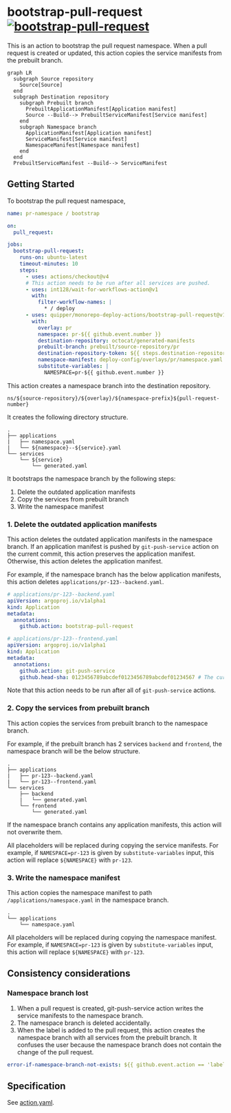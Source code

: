# bootstrap-pull-request [![bootstrap-pull-request](https://github.com/quipper/monorepo-deploy-actions/actions/workflows/bootstrap-pull-request.yaml/badge.svg)](https://github.com/quipper/monorepo-deploy-actions/actions/workflows/bootstrap-pull-request.yaml)

This is an action to bootstrap the pull request namespace.
When a pull request is created or updated, this action copies the service manifests from the prebuilt branch.

```mermaid
graph LR
  subgraph Source repository
    Source[Source]
  end
  subgraph Destination repository
    subgraph Prebuilt branch
      PrebuiltApplicationManifest[Application manifest]
      Source --Build--> PrebuiltServiceManifest[Service manifest]
    end
    subgraph Namespace branch
      ApplicationManifest[Application manifest]
      ServiceManifest[Service manifest]
      NamespaceManifest[Namespace manifest]
    end
  end
  PrebuiltServiceManifest --Build--> ServiceManifest
```

## Getting Started

To bootstrap the pull request namespace,

```yaml
name: pr-namespace / bootstrap

on:
  pull_request:

jobs:
  bootstrap-pull-request:
    runs-on: ubuntu-latest
    timeout-minutes: 10
    steps:
      - uses: actions/checkout@v4
      # This action needs to be run after all services are pushed.
      - uses: int128/wait-for-workflows-action@v1
        with:
          filter-workflow-names: |
            * / deploy
      - uses: quipper/monorepo-deploy-actions/bootstrap-pull-request@v1
        with:
          overlay: pr
          namespace: pr-${{ github.event.number }}
          destination-repository: octocat/generated-manifests
          prebuilt-branch: prebuilt/source-repository/pr
          destination-repository-token: ${{ steps.destination-repository-github-app.outputs.token }}
          namespace-manifest: deploy-config/overlays/pr/namespace.yaml
          substitute-variables: |
            NAMESPACE=pr-${{ github.event.number }}
```

This action creates a namespace branch into the destination repository.

```
ns/${source-repository}/${overlay}/${namespace-prefix}${pull-request-number}
```

It creates the following directory structure.

```
.
├── applications
|   ├── namespace.yaml
|   └── ${namespace}--${service}.yaml
└── services
    └── ${service}
        └── generated.yaml
```

It bootstraps the namespace branch by the following steps:

1. Delete the outdated application manifests
2. Copy the services from prebuilt branch
3. Write the namespace manifest

### 1. Delete the outdated application manifests

This action deletes the outdated application manifests in the namespace branch.
If an application manifest is pushed by `git-push-service` action on the current commit, this action preserves the application manifest.
Otherwise, this action deletes the application manifest.

For example, if the namespace branch has the below application manifests,
this action deletes `applications/pr-123--backend.yaml`.

```yaml
# applications/pr-123--backend.yaml
apiVersion: argoproj.io/v1alpha1
kind: Application
metadata:
  annotations:
    github.action: bootstrap-pull-request
```

```yaml
# applications/pr-123--frontend.yaml
apiVersion: argoproj.io/v1alpha1
kind: Application
metadata:
  annotations:
    github.action: git-push-service
    github.head-sha: 0123456789abcdef0123456789abcdef01234567 # The current commit
```

Note that this action needs to be run after all of `git-push-service` actions.

### 2. Copy the services from prebuilt branch

This action copies the services from prebuilt branch to the namespace branch.

For example, if the prebuilt branch has 2 services `backend` and `frontend`,
the namespace branch will be the below structure.

```
.
├── applications
|   ├── pr-123--backend.yaml
|   └── pr-123--frontend.yaml
└── services
    ├── backend
    |   └── generated.yaml
    └── frontend
        └── generated.yaml
```

If the namespace branch contains any application manifests, this action will not overwrite them.

All placeholders will be replaced during copying the service manifests.
For example, if `NAMESPACE=pr-123` is given by `substitute-variables` input,
this action will replace `${NAMESPACE}` with `pr-123`.

### 3. Write the namespace manifest

This action copies the namespace manifest to path `/applications/namespace.yaml` in the namespace branch.

```
.
└── applications
    └── namespace.yaml
```

All placeholders will be replaced during copying the namespace manifest.
For example, if `NAMESPACE=pr-123` is given by `substitute-variables` input,
this action will replace `${NAMESPACE}` with `pr-123`.

## Consistency considerations

### Namespace branch lost

1. When a pull request is created, git-push-service action writes the service manifests to the namespace branch.
1. The namespace branch is deleted accidentally.
1. When the label is added to the pull request, this action creates the namespace branch with all services from the prebuilt branch.
   It confuses the user because the namespace branch does not contain the change of the pull request.

```yaml
error-if-namespace-branch-not-exists: ${{ github.event.action == 'labeled' }}
```

## Specification

See [action.yaml](action.yaml).

